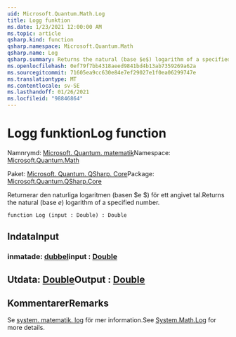 ```yaml
---
uid: Microsoft.Quantum.Math.Log
title: Logg funktion
ms.date: 1/23/2021 12:00:00 AM
ms.topic: article
qsharp.kind: function
qsharp.namespace: Microsoft.Quantum.Math
qsharp.name: Log
qsharp.summary: Returns the natural (base $e$) logarithm of a specified number.
ms.openlocfilehash: 0ef79f7bb4318aeed9841bd4b13ab7359269a62a
ms.sourcegitcommit: 71605ea9cc630e84e7ef29027e1f0ea06299747e
ms.translationtype: MT
ms.contentlocale: sv-SE
ms.lasthandoff: 01/26/2021
ms.locfileid: "98846864"
---
```

# <a name="log-function"></a><span data-ttu-id="af049-102">Logg funktion</span><span class="sxs-lookup"><span data-stu-id="af049-102">Log function</span></span>

<span data-ttu-id="af049-103">Namnrymd: [Microsoft. Quantum. matematik](xref:Microsoft.Quantum.Math)</span><span class="sxs-lookup"><span data-stu-id="af049-103">Namespace: [Microsoft.Quantum.Math](xref:Microsoft.Quantum.Math)</span></span>

<span data-ttu-id="af049-104">Paket: [Microsoft. Quantum. QSharp. Core](https://nuget.org/packages/Microsoft.Quantum.QSharp.Core)</span><span class="sxs-lookup"><span data-stu-id="af049-104">Package: [Microsoft.Quantum.QSharp.Core](https://nuget.org/packages/Microsoft.Quantum.QSharp.Core)</span></span>


<span data-ttu-id="af049-105">Returnerar den naturliga logaritmen (basen $e $) för ett angivet tal.</span><span class="sxs-lookup"><span data-stu-id="af049-105">Returns the natural (base $e$) logarithm of a specified number.</span></span>

```qsharp
function Log (input : Double) : Double
```


## <a name="input"></a><span data-ttu-id="af049-106">Indata</span><span class="sxs-lookup"><span data-stu-id="af049-106">Input</span></span>

### <a name="input--double"></a><span data-ttu-id="af049-107">inmatade: [dubbel](xref:microsoft.quantum.lang-ref.double)</span><span class="sxs-lookup"><span data-stu-id="af049-107">input : [Double](xref:microsoft.quantum.lang-ref.double)</span></span>





## <a name="output--double"></a><span data-ttu-id="af049-108">Utdata: [Double](xref:microsoft.quantum.lang-ref.double)</span><span class="sxs-lookup"><span data-stu-id="af049-108">Output : [Double](xref:microsoft.quantum.lang-ref.double)</span></span>



## <a name="remarks"></a><span data-ttu-id="af049-109">Kommentarer</span><span class="sxs-lookup"><span data-stu-id="af049-109">Remarks</span></span>

<span data-ttu-id="af049-110">Se [system. matematik. log](https://docs.microsoft.com/dotnet/api/system.math.log) för mer information.</span><span class="sxs-lookup"><span data-stu-id="af049-110">See [System.Math.Log](https://docs.microsoft.com/dotnet/api/system.math.log) for more details.</span></span>